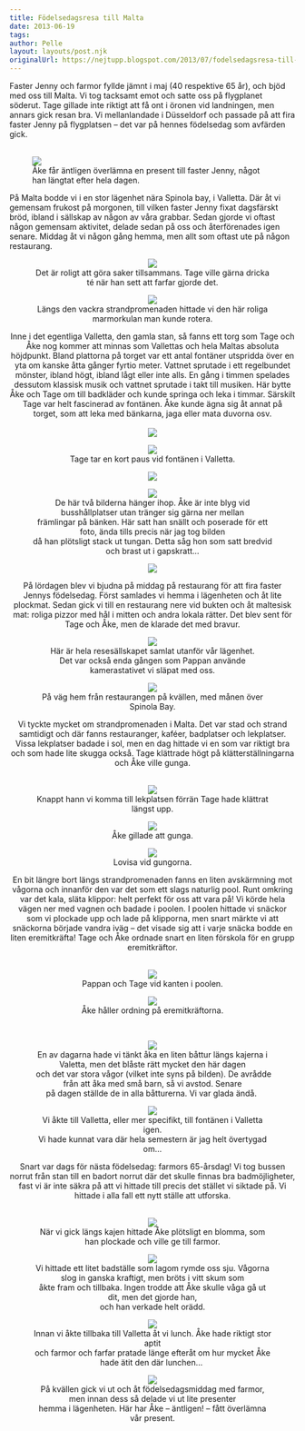 ```yaml
---
title: Födelsedagsresa till Malta
date: 2013-06-19
tags: 	
author: Pelle
layout: layouts/post.njk
originalUrl: https://nejtupp.blogspot.com/2013/07/fodelsedagsresa-till-malta.html
---
```


Faster Jenny och farmor fyllde jämnt i maj (40 respektive 65 år), och bjöd med oss till Malta. Vi tog tacksamt emot och satte oss på flygplanet söderut. Tage gillade inte riktigt att få ont i öronen vid landningen, men annars gick resan bra. Vi mellanlandade i Düsseldorf och passade på att fira faster Jenny på flygplatsen – det var på hennes födelsedag som avfärden gick.<br><br>

<figure>
	<img src="../../../../img/Fo%CC%88delsedagsresa+till+Malta-PERK4075.jpg">
	<figcaption>Åke får äntligen överlämna en present till faster Jenny, något han längtat efter hela dagen.</figcaption>
</figure>På Malta bodde vi i en stor lägenhet nära Spinola bay, i Valletta. Där åt vi gemensam frukost på morgonen, till vilken faster Jenny fixat dagsfärskt bröd, ibland i sällskap av någon av våra grabbar. Sedan gjorde vi oftast någon gemensam aktivitet, delade sedan på oss och återförenades igen senare. Middag åt vi någon gång hemma, men allt som oftast ute på någon restaurang.<br><div style="text-align: center;">

<figure>
	<img src="../../../../img/Fo%CC%88delsedagsresa+till+Malta-PERK4525.jpg">
	<figcaption>Det är roligt att göra saker tillsammans. Tage ville gärna dricka té när han sett att farfar gjorde det.</figcaption>
</figure>

<figure>
	<img src="../../../../img/Fo%CC%88delsedagsresa+till+Malta-PERK4134.jpg">
	<figcaption>Längs den vackra strandpromenaden hittade vi den här roliga marmorkulan man kunde rotera.</figcaption>
</figure>Inne i det egentliga Valletta, den gamla stan, så fanns ett torg som Tage och Åke nog kommer att minnas som Vallettas och hela Maltas absoluta höjdpunkt. Bland plattorna på torget var ett antal fontäner utspridda över en yta om kanske åtta gånger fyrtio meter. Vattnet sprutade i ett regelbundet mönster, ibland högt, ibland lågt eller inte alls. En gång i timmen spelades dessutom klassisk musik och vattnet sprutade i takt till musiken. Här bytte Åke och Tage om till badkläder och kunde springa och leka i timmar. Särskilt Tage var helt fascinerad av fontänen. Åke kunde ägna sig åt annat på torget, som att leka med bänkarna, jaga eller mata duvorna osv.
<br><br>

<div class="separator" style="clear: both; text-align: center;"><img src="../../../../img/Fo%CC%88delsedagsresa+till+Malta-PERK4776.jpg">
</figure>

<br>

<figure>
	<img src="../../../../img/Fo%CC%88delsedagsresa+till+Malta-PERK4254.jpg">
	<figcaption>Tage tar en kort paus vid fontänen i Valletta.</figcaption>
</figure><div class="separator" style="clear: both; text-align: center;"><img src="../../../../img/Fo%CC%88delsedagsresa+till+Malta-PERK4290.jpg"></div>

<figure>
	<img src="../../../../img/Fo%CC%88delsedagsresa+till+Malta-PERK4291.jpg">
	<figcaption>De här två bilderna hänger ihop. Åke är inte blyg vid busshållplatser utan tränger sig gärna ner mellan<br>främlingar på bänken. Här satt han snällt och poserade för ett foto, ända tills precis när jag tog bilden<br>då han plötsligt stack ut tungan. Detta såg hon som satt bredvid och brast ut i gapskratt...</figcaption>
</figure><div class="separator" style="clear: both; text-align: center;"><img src="../../../../img/Fo%CC%88delsedagsresa+till+Malta-PERK4391.jpg">
</figure>

På lördagen blev vi bjudna på middag på restaurang för att fira faster Jennys födelsedag. Först samlades vi hemma i lägenheten och åt lite plockmat. Sedan gick vi till en restaurang nere vid bukten och åt maltesisk mat: roliga pizzor med hål i mitten och andra lokala rätter. Det blev sent för Tage och Åke, men de klarade det med bravur.

<figure>
	<img src="../../../../img/Fo%CC%88delsedagsresa+till+Malta-PERK4416.jpg">
	<figcaption>Här är hela resesällskapet samlat utanför vår lägenhet. <br>Det var också enda gången som Pappan använde kamerastativet vi släpat med oss.</figcaption>
</figure>

<figure>
	<img src="../../../../img/Fo%CC%88delsedagsresa+till+Malta-PERK4498.jpg">
	<figcaption>På väg hem från restaurangen på kvällen, med månen över Spinola Bay.</figcaption>
</figure>Vi tyckte mycket om strandpromenaden i Malta. Det var stad och strand samtidigt och där fanns restauranger, kaféer, badplatser och lekplatser. Vissa lekplatser badade i sol, men en dag hittade vi en som var riktigt bra och som hade lite skugga också. Tage klättrade högt på klätterställningarna och Åke ville gunga.
<br><br>



<figure>
	<img src="../../../../img/Fo%CC%88delsedagsresa+till+Malta-PERK4586.jpg">
	<figcaption>Knappt hann vi komma till lekplatsen förrän Tage hade klättrat längst upp.</figcaption>
</figure>

<figure>
	<img src="../../../../img/Fo%CC%88delsedagsresa+till+Malta-PERK4614.jpg">
	<figcaption>Åke gillade att gunga.</figcaption>
</figure>

<figure>
	<img src="../../../../img/Fo%CC%88delsedagsresa+till+Malta-PERK4620.jpg">
	<figcaption>Lovisa vid gungorna.</figcaption>
</figure>En bit längre bort längs strandpromenaden fanns en liten avskärmning mot vågorna och innanför den var det som ett slags naturlig pool. Runt omkring var det kala, släta klippor: helt perfekt för oss att vara på! Vi körde hela vägen ner med vagnen och badade i poolen. I poolen hittade vi snäckor som vi plockade upp och lade på klipporna, men snart märkte vi att snäckorna började vandra iväg – det visade sig att i varje snäcka bodde en liten eremitkräfta! Tage och Åke ordnade snart en liten förskola för en grupp eremitkräftor.<br><br>

<figure>
	<img src="../../../../img/Fo%CC%88delsedagsresa+till+Malta-PERK4661.jpg">
	<figcaption>Pappan och Tage vid kanten i poolen.</figcaption>
</figure>

<figure>
	<img src="../../../../img/Fo%CC%88delsedagsresa+till+Malta-PERK4666.jpg">
	<figcaption>Åke håller ordning på eremitkräftorna.</figcaption>
</figure><br>

<figure>
	<img src="../../../../img/Fo%CC%88delsedagsresa+till+Malta-PERK4967.jpg">
	<figcaption>En av dagarna hade vi tänkt åka en liten båttur längs kajerna i Valetta, men det blåste rätt mycket den här dagen<br> och det var stora vågor (vilket inte syns på bilden). De avrådde från att åka med små barn, så vi avstod. Senare<br>på dagen ställde de in alla båtturerna. Vi var glada ändå. </figcaption>
</figure>

<figure>
	<img src="../../../../img/Fo%CC%88delsedagsresa+till+Malta-PERK5037.jpg">
	<figcaption>Vi åkte till Valletta, eller mer specifikt, till fontänen i Valletta igen. <br>Vi hade kunnat vara där hela semestern är jag helt övertygad om...</figcaption>
</figure>Snart var dags för nästa födelsedag: farmors 65-årsdag! Vi tog bussen norrut från stan till en badort norrut där det skulle finnas bra badmöjligheter, fast vi är inte säkra på att vi hittade till precis det stället vi siktade på. Vi hittade i alla fall ett nytt ställe att utforska.<br><br>

<figure>
	<img src="../../../../img/Fo%CC%88delsedagsresa+till+Malta-PERK5063.jpg">
	<figcaption>När vi gick längs kajen hittade Åke plötsligt en blomma, som han plockade och ville ge till farmor.</figcaption>
</figure>

<figure>
	<img src="../../../../img/Fo%CC%88delsedagsresa+till+Malta-PERK5106.jpg">
	<figcaption>Vi hittade ett litet badställe som lagom rymde oss sju. Vågorna slog in ganska kraftigt, men bröts i vitt skum som<br>åkte fram och tillbaka. Ingen trodde att Åke skulle våga gå ut dit, men det gjorde han, <br>och han verkade helt orädd.</figcaption>
</figure>

<figure>
	<img src="../../../../img/Fo%CC%88delsedagsresa+till+Malta-PERK5143.jpg">
	<figcaption>Innan vi åkte tillbaka till Valletta åt vi lunch. Åke hade riktigt stor aptit <br>och farmor och farfar pratade länge efteråt om hur mycket Åke hade ätit den där lunchen... </figcaption>
</figure>

<figure>
	<img src="../../../../img/Fo%CC%88delsedagsresa+till+Malta-PERK5202.jpg">
	<figcaption>På kvällen gick vi ut och åt födelsedagsmiddag med farmor, men innan dess så delade vi ut lite presenter <br>hemma i lägenheten. Här har Åke – äntligen! – fått överlämna vår present.</figcaption>
</figure>
